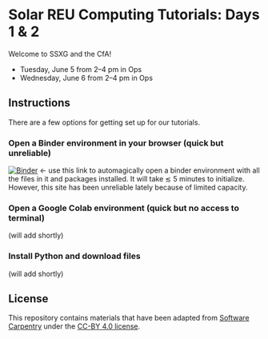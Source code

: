 # Solar REU Computing Tutorials: Days 1 & 2

Welcome to SSXG and the CfA!

 - Tuesday, June 5 from 2–4 pm in Ops
 - Wednesday, June 6 from 2–4 pm in Ops

## Instructions

There are a few options for getting set up for our tutorials.

### Open a Binder environment in your browser (quick but unreliable)

[![Binder](https://mybinder.org/badge_logo.svg)](https://mybinder.org/v2/gh/namurphy/SolarREUTutorial/HEAD)
← use this link to automagically open a binder environment with all
the files in it and packages installed. It will take ≲ 5 minutes to
initialize. However, this site has been unreliable lately because of
limited capacity.

### Open a Google Colab environment (quick but no access to terminal)

(will add shortly)

### Install Python and download files

(will add shortly)

## License

This repository contains materials that have been adapted from [Software Carpentry](https://software-carpentry.org/) under the [CC-BY 4.0 license](https://software-carpentry.org/license/).
